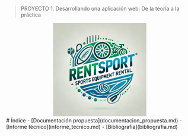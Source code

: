 > PROYECTO 1. Desarrollando una aplicación web: De la teoría a la práctica

<div>
    <div style="text-align: center;">
        <img src="RentSport.jpg" alt="Logotipo RentSports" width="50%"/>
    </div>
    <div>
        # Índice
        - [Documentación propuesta](documentacion_propuesta.md)
        - [Informe técnico](informe_tecnico.md)
        - [Bibliografia](bibliografia.md)
    </div>
</div>
